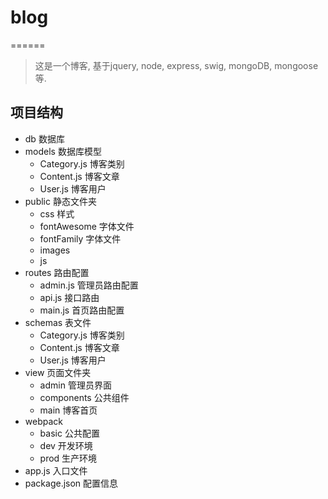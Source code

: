 # blog
======
>这是一个博客, 基于jquery, node, express, swig, mongoDB, mongoose等.

## 项目结构
+ db 数据库
+ models 数据库模型
    - Category.js 博客类别
    - Content.js 博客文章
    - User.js 博客用户
+ public 静态文件夹
    - css 样式
    - fontAwesome 字体文件
    - fontFamily 字体文件
    - images
    - js
+ routes 路由配置
    - admin.js 管理员路由配置
    - api.js 接口路由
    - main.js 首页路由配置
+ schemas 表文件
    - Category.js 博客类别
    - Content.js 博客文章
    - User.js 博客用户
+ view 页面文件夹
    - admin 管理员界面
    - components 公共组件
    - main 博客首页
+ webpack 
    - basic 公共配置
    - dev 开发环境
    - prod 生产环境
+ app.js 入口文件
+ package.json 配置信息
